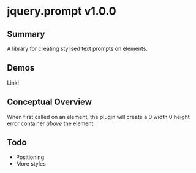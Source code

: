 jquery.prompt v1.0.0
=====

Summary
---
A library for creating stylised text prompts on elements.

Demos
---
Link!

Conceptual Overview
---
When first called on an element, the plugin will create a 0 width 0 height error container *above* the element. 

Todo
---
* Positioning
* More styles